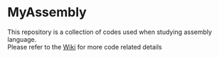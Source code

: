 # MyAssembly
This repository is a collection of codes used when studying assembly language.<br>
Please refer to the [Wiki](https://github.com/hi-choi/MyAssembly/wiki) for more code related details
